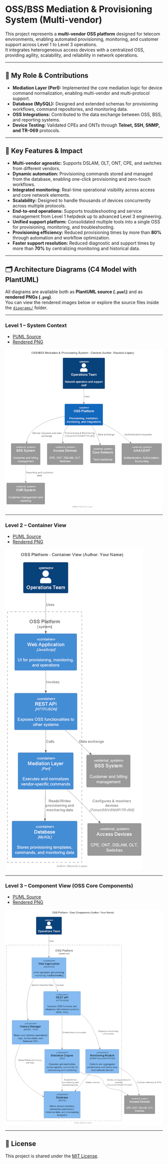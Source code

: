 # OSS/BSS Mediation & Provisioning System (Multi-vendor)

This project represents a **multi-vendor OSS platform** designed for telecom environments, enabling automated provisioning, monitoring, and customer support across Level 1 to Level 3 operations.  
It integrates heterogeneous access devices with a centralized OSS, providing agility, scalability, and reliability in network operations.

---

## 📌 My Role & Contributions
- **Mediation Layer (Perl):** Implemented the core mediation logic for device command normalization, enabling multi-vendor and multi-protocol support.  
- **Database (MySQL):** Designed and extended schemas for provisioning workflows, command repositories, and monitoring data.  
- **OSS Integrations:** Contributed to the data exchange between OSS, BSS, and reporting systems.  
- **Device Testing:** Validated CPEs and ONTs through **Telnet, SSH, SNMP, and TR-069** protocols.  

---

## 🚀 Key Features & Impact
- **Multi-vendor agnostic:** Supports DSLAM, OLT, ONT, CPE, and switches from different vendors.  
- **Dynamic automation:** Provisioning commands stored and managed from the database, enabling one-click provisioning and zero-touch workflows.  
- **Integrated monitoring:** Real-time operational visibility across access and core network elements.  
- **Scalability:** Designed to handle thousands of devices concurrently across multiple protocols.  
- **End-to-end operations:** Supports troubleshooting and service management from Level 1 helpdesk up to advanced Level 3 engineering.  
- **Unified support platform:** Consolidated multiple tools into a single OSS for provisioning, monitoring, and troubleshooting.  
- **Provisioning efficiency:** Reduced provisioning times by more than **80%** through automation and workflow optimization.  
- **Faster support resolution:** Reduced diagnostic and support times by more than **70%** by centralizing monitoring and historical data.  

---

## 🗂️ Architecture Diagrams (C4 Model with PlantUML)

All diagrams are available both as **PlantUML source (`.puml`)** and as **rendered PNGs (`.png`)**.  
You can view the rendered images below or explore the source files inside the [`diagrams/`](./diagrams) folder.

---

### Level 1 – System Context
- [PUML Source](./docs/OSS_C4_L1.puml)  
- [Rendered PNG](./diagrams/OSS_C4_L1.png)  

![L1_Context](./diagrams/OSS_C4_L1.png)

---

### Level 2 – Container View
- [PUML Source](./docs/OSS_C4_L2.puml)  
- [Rendered PNG](./diagrams/OSS_C4_L2.png)  

![L2_Container](./diagrams/OSS_C4_L2.png)

---

### Level 3 – Component View (OSS Core Components)
- [PUML Source](./docs/OSS_C4_L3.puml)  
- [Rendered PNG](./diagrams/OSS_C4_L3.png)  

![L3_Components](./diagrams/OSS_C4_L3.png)

---

## 📄 License
This project is shared under the [MIT License](../LICENSE).

